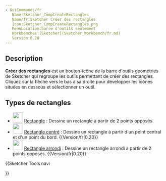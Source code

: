 ```yaml
---
- GuiCommand:/fr
   Name:Sketcher_CompCreateRectangles
   Name/fr:Sketcher Créer des rectangles
   Icon:Sketcher_CompCreateRectangles.png
   MenuLocation:barre d'outils seulement
   Workbenches:[Sketcher](Sketcher_Workbench/fr.md)
   Version:0.20
---
```


## Description

**Créer des rectangles** est un bouton-icône de la barre d\'outils géométries de Sketcher qui regroupe les outils permettant de créer des rectangles. Cliquez sur la flèche vers le bas à sa droite pour développer les icônes situées en dessous et sélectionner un outil.

## Types de rectangles 

-   <img alt="" src=images/Sketcher_CreateRectangle.svg  style="width:32px;"> [Rectangle](Sketcher_CreateRectangle/fr.md) : Dessine un rectangle à partir de 2 points opposés.
-   <img alt="" src=images/Sketcher_CreateRectangle_Center.svg  style="width:32px;"> [Rectangle centré](Sketcher_CreateRectangle_Center/fr.md) : Dessine un rectangle à partir d\'un point central et d\'un point du bord. {{Version/fr|0.20}}
-   <img alt="" src=images/Sketcher_CreateOblong.svg  style="width:32px;"> [Rectangle arrondi](Sketcher_CreateOblong/fr.md) : Dessine un rectangle arrondi à partir de 2 points opposés. {{Version/fr|0.20}}





{{Sketcher Tools navi

}} 
